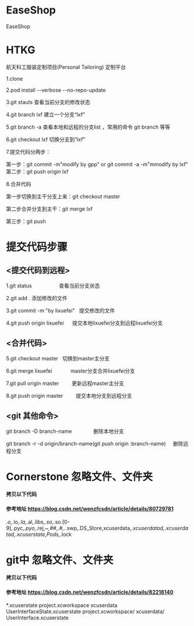 # EaseShop
EaseShop
# HTKG
航天科工服装定制项目(Personal Tailoring)   定制平台


1.clone

2.pod install --verbose --no-repo-update

3.git stauts   查看当前分支的修改状态

4.git branch lxf  建立一个分支“lxf”

5.git branch -a  查看本地和远程的分支list    ，常用的命令 git branch 等等

6.git checkout lxf   切换分支到“lxf”  

7.提交代码分两步：

第一步：git commit -m"modify by gpp"  or  git commit -a -m"mmodify by lxf"  
第二步：git push origin lxf
    
8.合并代码   

第一步切换到主干分支上来：git checkout master

第二步合并分支到主干：git merge lxf

第三步：git push






# 提交代码步骤

## <提交代码到远程>

1.git status                    查看当前分支状态

2.git add .                     添加修改的文件

3.git commit -m "by lixuefei"   提交修改的文件

4.git push origin lixuefei      提交本地lixuefei分支到远程lixuefei分支



## <合并代码>

5.git checkout master            切换到master主分支

6.git merge lixuefei             master分支合并lixuefei分支

7.git pull origin master         更新远程master主分支

8.git push origin master         提交本地分支到远程分支


## <git 其他命令>
git branch -D branch-name               删除本地分支

git branch -r -d origin/branch-name(git push origin :branch-name)     删除远程分支


##
# Cornerstone 忽略文件、文件夹
#### 拷贝以下代码  
#### 参考地址  https://blog.csdn.net/wenzfcsdn/article/details/80729781
*.o,*.lo,*.la,*.al,.libs,*.so,*.so.[0-9]*,*.pyc,*.pyo,*.rej,*~,#*#,.#*,.*.swp,.DS_Store,xcuserdata,*.xcuserdatad,.xcuserdatad,.xcuserstate,Pods,*.lock

# git中 忽略文件、文件夹
#### 拷贝以下代码  
#### 参考地址  https://blog.csdn.net/wenzfcsdn/article/details/82218140
*.xcuserstate
project.xcworkspace
xcuserdata
UserInterfaceState.xcuserstate
project.xcworkspace/
xcuserdata/
UserInterface.xcuserstate 


